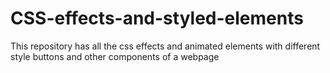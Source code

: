 # CSS-effects-and-styled-elements
This repository has all the css effects and animated elements with different style buttons and other components of a webpage
